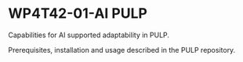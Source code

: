 # WP4T42-01-AI PULP

Capabilities for AI supported adaptability in PULP.

Prerequisites, installation and usage described in the PULP repository.

